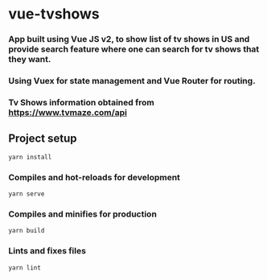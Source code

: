 # vue-tvshows

### App built using Vue JS v2, to show list of tv shows in US and provide search feature where one can search for tv shows that they want.
### Using Vuex for state management and Vue Router for routing.
### Tv Shows information obtained from https://www.tvmaze.com/api

## Project setup
```
yarn install
```

### Compiles and hot-reloads for development
```
yarn serve
```

### Compiles and minifies for production
```
yarn build
```

### Lints and fixes files
```
yarn lint
```
